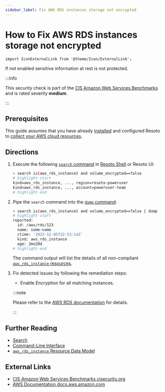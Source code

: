 ```yaml
---
sidebar_label: Fix AWS RDS instances storage not encrypted
---
```


# How to Fix AWS RDS instances storage not encrypted

```mdx-code-block
import IconExternalLink from '@theme/Icon/ExternalLink';
```

If not enabled sensitive information at rest is not protected.

:::info

This security check is part of the [CIS Amazon Web Services Benchmarks](https://cisecurity.org/benchmark/amazon_web_services) and is rated severity **medium**.

:::

## Prerequisites

This guide assumes that you have already [installed](../../getting-started/install-resoto/index.md) and configured Resoto to [collect your AWS cloud resources](../../getting-started/configure-resoto/aws.md).

## Directions

1. Execute the following [`search` command](../../reference/cli/search-commands/search.md) in [Resoto Shell](../../reference/components/shell.md) or Resoto UI:

   ```bash
   > search is(aws_rds_instance) and volume_encrypted==false
   # highlight-start
   ​kind=aws_rds_instance, ..., region=resoto-poweruser
   ​kind=aws_rds_instance, ..., account=poweruser-team
   # highlight-end
   ```

2. Pipe the `search` command into the [`dump` command](../../reference/cli/format-commands/dump.md):

   ```bash
   > search is(aws_rds_instance) and volume_encrypted==false | dump
   # highlight-start
   ​reported:
   ​  id: /aws/rds/123
   ​  name: some-name
   ​  ctime: '2022-12-05T22:53:14Z'
   ​  kind: aws_rds_instance
   ​  age: 2mo28d
   # highlight-end
   ```

   The command output will list the details of all non-compliant [`aws_rds_instance` resources](../../reference/data-models/aws/index.md#aws_rds_instance).

3. Fix detected issues by following the remediation steps:

   - Enable Encryption for all matching instances.

   :::note

   Please refer to the [AWS RDS documentation](https://docs.aws.amazon.com/AmazonRDS/latest/UserGuide/Overview.Encryption.html) for details.

   :::

## Further Reading

- [Search](../../reference/search/index.md)
- [Command-Line Interface](../../reference/cli/index.md)
- [`aws_rds_instance` Resource Data Model](../../reference/data-models/aws/index.md#aws_rds_instance)

## External Links

- [CIS Amazon Web Services Benchmarks <span class="badge badge--secondary">cisecurity.org <IconExternalLink width="10" height="10" /></span>](https://cisecurity.org/benchmark/amazon_web_services)
- [AWS Documentation <span class="badge badge--secondary">docs.aws.amazon.com <IconExternalLink width="10" height="10" /></span>](https://docs.aws.amazon.com/AmazonRDS/latest/UserGuide/Overview.Encryption.html)
